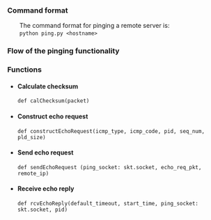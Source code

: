 ### Command format

&emsp;&emsp;The command format for pinging a remote server is:\
&emsp;&emsp;`python ping.py <hostname>`

### Flow of the pinging functionality

### Functions

- #### Calculate checksum

  `def calChecksum(packet)`

- #### Construct echo request

  `def constructEchoRequest(icmp_type, icmp_code, pid, seq_num, pld_size)`

- #### Send echo request

  `def sendEchoRequest (ping_socket: skt.socket, echo_req_pkt, remote_ip)`

- #### Receive echo reply
  `def rcvEchoReply(default_timeout, start_time, ping_socket: skt.socket, pid)`
